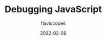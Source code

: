 ---
author: flaviocopes
date: 2022-02-08
tags:
  - javascript
  - debugging
target_url: https://flaviocopes.com/debugging/
title: Debugging JavaScript
---